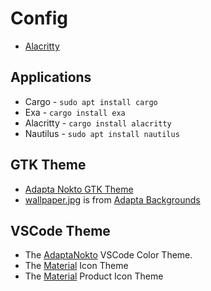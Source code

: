 # Config

- [Alacritty](alacritty.yml)

## Applications

- Cargo     - `sudo apt install cargo`
- Exa       - `cargo install exa`
- Alacritty - `cargo install alacritty`
- Nautilus  - `sudo apt install nautilus`

## GTK Theme
- [Adapta Nokto GTK Theme](https://cinnamon-spices.linuxmint.com/themes/view/Adapta-Nokto)
- [wallpaper.jpg](wallpaper.jpg) is from [Adapta Backgrounds](https://github.com/adapta-project/adapta-backgrounds)

## VSCode Theme
- The [AdaptaNokto](https://github.com/j-james/adapta-nokto-vscode) VSCode Color Theme.
- The [Material](https://github.com/PKief/vscode-material-icon-theme) Icon Theme
- The [Material](https://github.com/PKief/vscode-material-product-icons) Product Icon Theme